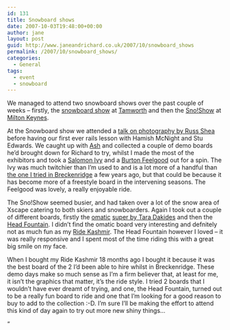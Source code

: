 ```yaml
---
id: 131
title: Snowboard shows
date: 2007-10-03T19:48:00+00:00
author: jane
layout: post
guid: http://www.janeandrichard.co.uk/2007/10/snowboard_shows
permalink: /2007/10/snowboard_shows/
categories:
  - General
tags:
  - event
  - snowboard
---
```

We managed to attend two snowboard shows over the past couple of weeks &#8211; firstly, the [snowboard show](http://www.snowboardshow.co.uk/index.htm) at [Tamworth](http://www.snowdome.co.uk/) and then the [Sno!Show](http://whitelines.com/news/news/the-first-ski-and-snowboard-show-at-snozone-milton-keynes) at [Milton Keynes](http://www.xscape.co.uk/snow/milton-keynes/whats-inside/snowslope/).

At the Snowboard show we attended a [talk on photography by Russ Shea](http://jane.dallaway.com/photography/photoblog/2007/10/russ-shea.html) before having our first ever rails lesson with Hamish McNight and Stu Edwards. We caught up with [Ash](http://www.snowboardcoach.co.uk/ashnewnesprofile.htm) and collected a couple of demo boards he&#8217;d brought down for Richard to try, whilst I made the most of the exhibitors and took a [Salomon Ivy](http://www.salomonsnowboard.com/us/products/IVY-1-788748.html) and a [Burton Feelgood](http://www.snowboard-asylum.com/cgi-bin/psProdDet.cgi/800931||feelgood~@c~@b|0|user|1,0,0,1|3|) out for a spin. The Ivy was much twitchier than I&#8217;m used to and is a lot more of a handful than [the one I tried in Breckenridge](http://www.janeandrichard.co.uk/2006/03/whilst_we_were_snowboarding) a few years ago, but that could be because it has become more of a freestyle board in the intervening seasons. The Feelgood was lovely, a really enjoyable ride.

The Sno!Show seemed busier, and had taken over a lot of the snow area of Xscape catering to both skiers and snowboarders. Again I took out a couple of different boards, firstly the [omatic](http://www.omaticsnowboards.com/shp.html) [super by Tara Dakides](http://www.snowboard-asylum.com/cgi-bin/psProdDet.cgi/800958||@cSnowboards@bO-Matic|0|user|1,0,0,1|6|) and then the [Head Fountain](http://www.ridehead.com/#women_boards/1282). I didn&#8217;t find the omatic board very interesting and defnitely not as much fun as my [Ride Kashmir](http://www.janeandrichard.co.uk/2006/06/ride_kashmir_151). The Head Fountain however I loved &#8211; it was really responsive and I spent most of the time riding this with a great big smile on my face.

When I bought my Ride Kashmir 18 months ago I bought it because it was the best board of the 2 I&#8217;d been able to hire whilst in Breckenridge. These demo days make so much sense as I&#8217;m a firm believer that, at least for me, it isn&#8217;t the graphics that matter, it&#8217;s the ride style. I tried 2 boards that I wouldn&#8217;t have ever dreamt of trying, and one, the Head Fountain, turned out to be a really fun board to ride and one that I&#8217;m looking for a good reason to buy to add to the collection :-D. I&#8217;m sure I&#8217;ll be making the effort to attend this kind of day again to try out more new shiny things&#8230;

&#8220;